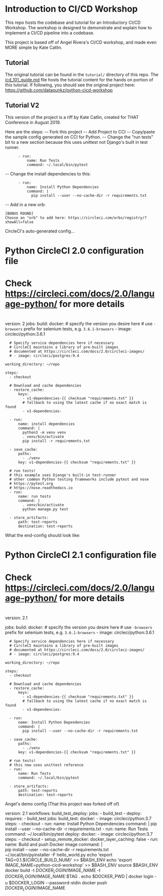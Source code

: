 # Introduction to CI/CD Workshop

This repo hosts the codebase and tutorial for an Introductory CI/CD Workshop. The workshop is designed to demonstrate and explain how to implement a CI/CD pipeline into a codebase.

This project is based off of Angel Rivera's CI/CD workshop, and made even MORE simple by Kate Catlin. 

## Tutorial

The original tutorial can be found in the `tutorial/` directory of this repo. The [icd_101_guide.md](tutorial/cicd_101_guide.md) file hosts the tutorial content for the hands on portion of this tutorial. If following, you should see the original project here: https://github.com/datapunkz/python-cicd-workshop

## Tutorial V2

This version of the project is a riff by Kate Catlin, created for THAT Conference in August 2019. 

Here are the steps: 
-- Fork this project
-- Add Project to CCI 
-- Copy/paste the sample config generated on CCI for Python. 
-- Change the "run tests" bit to a new section because this uses unittest not Django's built in test runner. 
```
      - run:
          name: Run Tests
          command: ~/.local/bin/pytest
```
-- Change the install dependencies to this: 
```
      - run:
          name: Install Python Dependencies
          command: |
            pip install --user --no-cache-dir -r requirements.txt
 ```
 -- Add in a new orb: 
 ```
[BONUS ROUND]
Choose an "orb" to add here: https://circleci.com/orbs/registry/?showAll=false
 ```

CircleCI's auto-generated config... 

# Python CircleCI 2.0 configuration file
#
# Check https://circleci.com/docs/2.0/language-python/ for more details
#
version: 2
jobs:
  build:
    docker:
      # specify the version you desire here
      # use `-browsers` prefix for selenium tests, e.g. `3.6.1-browsers`
      - image: circleci/python:3.6.1

      # Specify service dependencies here if necessary
      # CircleCI maintains a library of pre-built images
      # documented at https://circleci.com/docs/2.0/circleci-images/
      # - image: circleci/postgres:9.4

    working_directory: ~/repo

    steps:
      - checkout

      # Download and cache dependencies
      - restore_cache:
          keys:
            - v1-dependencies-{{ checksum "requirements.txt" }}
            # fallback to using the latest cache if no exact match is found
            - v1-dependencies-

      - run:
          name: install dependencies
          command: |
            python3 -m venv venv
            . venv/bin/activate
            pip install -r requirements.txt

      - save_cache:
          paths:
            - ./venv
          key: v1-dependencies-{{ checksum "requirements.txt" }}

      # run tests!
      # this example uses Django's built-in test-runner
      # other common Python testing frameworks include pytest and nose
      # https://pytest.org
      # https://nose.readthedocs.io
      - run:
          name: run tests
          command: |
            . venv/bin/activate
            python manage.py test

      - store_artifacts:
          path: test-reports
          destination: test-reports

What the end-config should look like: 

# Python CircleCI 2.1 configuration file
#
# Check https://circleci.com/docs/2.0/language-python/ for more details
#
version: 2.1

jobs:
  build:
    docker:
      # specify the version you desire here
      # use `-browsers` prefix for selenium tests, e.g. `3.6.1-browsers`
      - image: circleci/python:3.6.1

      # Specify service dependencies here if necessary
      # CircleCI maintains a library of pre-built images
      # documented at https://circleci.com/docs/2.0/circleci-images/
      # - image: circleci/postgres:9.4

    working_directory: ~/repo

    steps:
      - checkout

      # Download and cache dependencies
      - restore_cache:
          keys:
            - v1-dependencies-{{ checksum "requirements.txt" }}
            # fallback to using the latest cache if no exact match is found
            - v1-dependencies-

      - run:
          name: Install Python Dependencies
          command: |
            pip install --user --no-cache-dir -r requirements.txt

      - save_cache:
          paths:
            - ./venv
          key: v1-dependencies-{{ checksum "requirements.txt" }}

      # run tests!
      # this now uses unittest reference
      - run:
          name: Run Tests
          command: ~/.local/bin/pytest

      - store_artifacts:
          path: test-reports
          destination: test-reports

Angel's demo config (That this project was forked off of)
    
version: 2.1
workflows:
  build_test_deploy:
    jobs:
      - build_test
      - deploy:
          requires:
            - build_test
jobs:
  build_test:
    docker:
      - image: circleci/python:3.7
    steps:
      - checkout
      - run:
          name: Install Python Dependencies
          command: |
            pip install --user --no-cache-dir -r requirements.txt
      - run:
          name: Run Tests
          command: ~/.local/bin/pytest
  deploy:
    docker:
      - image: circleci/python:3.7
    steps:
      - checkout
      - setup_remote_docker:
          docker_layer_caching: false
      - run:
          name: Build and push Docker image
          command: |       
            pip install --user --no-cache-dir -r requirements.txt          
            ~/.local/bin/pyinstaller -F hello_world.py
            echo 'export TAG=0.1.${CIRCLE_BUILD_NUM}' >> $BASH_ENV
            echo 'export IMAGE_NAME=python-cicd-workshop' >> $BASH_ENV
            source $BASH_ENV
            docker build -t $DOCKER_LOGIN/$IMAGE_NAME -t $DOCKER_LOGIN/$IMAGE_NAME:$TAG .
            echo $DOCKER_PWD | docker login -u $DOCKER_LOGIN --password-stdin
            docker push $DOCKER_LOGIN/$IMAGE_NAME
